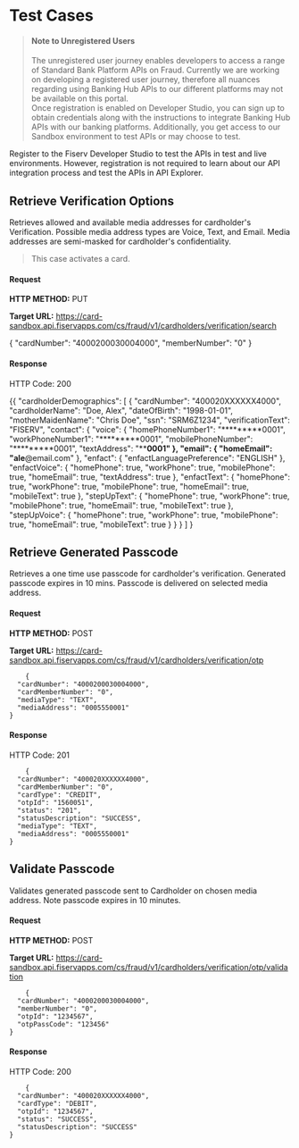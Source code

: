 # Test Cases
<!-- theme: info -->
> #### Note to Unregistered Users
>
> The unregistered user journey enables developers to access a range of Standard Bank Platform APIs on Fraud. Currently we are working on developing a registered user journey, therefore all nuances regarding using Banking Hub APIs to our different platforms may not be available on this portal. <br> Once registration is enabled on Developer Studio, you can sign up to obtain credentials along with the instructions to integrate Banking Hub APIs with our banking platforms. Additionally, you get access to our Sandbox environment to test APIs or may choose to test.


Register to the Fiserv Developer Studio to test the APIs in test and live environments. However, registration is not required to learn about our API integration process and test the APIs in API Explorer.

## Retrieve Verification Options
Retrieves allowed and available media addresses for cardholder's Verification. Possible media address types are Voice, Text, and Email. Media addresses are semi-masked for cardholder's confidentiality.


<!-- theme: info -->
> This case activates a card.

#### Request

**HTTP METHOD:** PUT

**Target URL:** https://card-sandbox.api.fiservapps.com/cs/fraud/v1/cardholders/verification/search

		
{
   "cardNumber": "4000200030004000",
   "memberNumber": "0"
}	

#### Response

HTTP Code: 200

{{
   "cardholderDemographics": [
      {
         "cardNumber": "400020XXXXXX4000",
         "cardholderName": "Doe, Alex",
         "dateOfBirth": "1998-01-01",
         "motherMaidenName": "Chris Doe",
         "ssn": "SRM6Z1234",
         "verificationText": "FISERV",
         "contact": {
            "voice": {
               "homePhoneNumber1": "*********0001",
               "workPhoneNumber1": "*********0001",
               "mobilePhoneNumber": "*********0001",
               "textAddress": "******0001"
            },
            "email": {
               "homeEmail": "ale****@email.com"
            },
            "enfact": {
               "enfactLanguagePreference": "ENGLISH"
            },
            "enfactVoice": {
               "homePhone": true,
               "workPhone": true,
               "mobilePhone": true,
               "homeEmail": true,
               "textAddress": true
            },
            "enfactText": {
               "homePhone": true,
               "workPhone": true,
               "mobilePhone": true,
               "homeEmail": true,
               "mobileText": true
            },
            "stepUpText": {
               "homePhone": true,
               "workPhone": true,
               "mobilePhone": true,
               "homeEmail": true,
               "mobileText": true
            },
            "stepUpVoice": {
               "homePhone": true,
               "workPhone": true,
               "mobilePhone": true,
               "homeEmail": true,
               "mobileText": true
            }
         }
      }
   ]
}
		

## Retrieve Generated Passcode
Retrieves a one time use passcode for cardholder's verification. Generated passcode expires in 10 mins. Passcode is delivered on selected media address.

#### Request

**HTTP METHOD:** POST

**Target URL:** https://card-sandbox.api.fiservapps.com/cs/fraud/v1/cardholders/verification/otp

		
		{
      "cardNumber": "4000200030004000",
      "cardMemberNumber": "0",
      "mediaType": "TEXT",
      "mediaAddress": "0005550001"
    }

		

#### Response

HTTP Code: 201

		
		{
      "cardNumber": "400020XXXXXX4000",
      "cardMemberNumber": "0",
      "cardType": "CREDIT",
      "otpId": "1560051",
      "status": "201",
      "statusDescription": "SUCCESS",
      "mediaType": "TEXT",
      "mediaAddress": "0005550001"
    }
		
## Validate Passcode
Validates generated passcode sent to Cardholder on chosen media address. Note passcode expires in 10 minutes.

#### Request

**HTTP METHOD:** POST

**Target URL:** https://card-sandbox.api.fiservapps.com/cs/fraud/v1/cardholders/verification/otp/validation

		
		{
      "cardNumber": "4000200030004000",
      "memberNumber": "0",
      "otpId": "1234567",
      "otpPassCode": "123456"
    }

	
#### Response

HTTP Code: 200

		
		{
      "cardNumber": "400020XXXXXX4000",
      "cardType": "DEBIT",
      "otpId": "1234567",
      "status": "SUCCESS",
      "statusDescription": "SUCCESS"
    }

